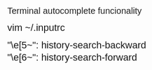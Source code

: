 <p style="margin:0px 0px 0.5em;padding:0px;border:0px;font-variant-numeric:inherit;font-variant-east-asian:inherit;font-weight:inherit;font-stretch:inherit;font-size:22px;line-height:1.3;font-family:Arial, &quot;vertical-align:baseline;box-sizing:inherit;color:#242729;white-space:normal;">
	<a href="https://apple.stackexchange.com/questions/80746/improved-terminal-autocomplete-funcionality-similar-to-matlabs" class="question-hyperlink" style="margin:0px 0px 0.5em;padding:0px;border:0px;font-style:inherit;font-variant:inherit;font-stretch:inherit;font-size:20px;line-height:1.35;font-family:inherit;vertical-align:baseline;box-sizing:inherit;color:#222222;text-decoration-line:none;cursor:pointer;">Terminal autocomplete funcionality&nbsp;</a>
</p>
<p style="margin:0px 0px 0.5em;padding:0px;border:0px;font-variant-numeric:inherit;font-variant-east-asian:inherit;font-weight:inherit;font-stretch:inherit;font-size:22px;line-height:1.3;font-family:Arial, &quot;vertical-align:baseline;box-sizing:inherit;color:#242729;white-space:normal;">
	vim&nbsp;~/.inputrc
</p>
<p style="margin:0px 0px 0.5em;padding:0px;border:0px;font-variant-numeric:inherit;font-variant-east-asian:inherit;font-weight:inherit;font-stretch:inherit;font-size:22px;line-height:1.3;font-family:Arial, &quot;vertical-align:baseline;box-sizing:inherit;color:#242729;white-space:normal;">
	"\e[5~": history-search-backward<br />
"\e[6~": history-search-forward<br />
</p>